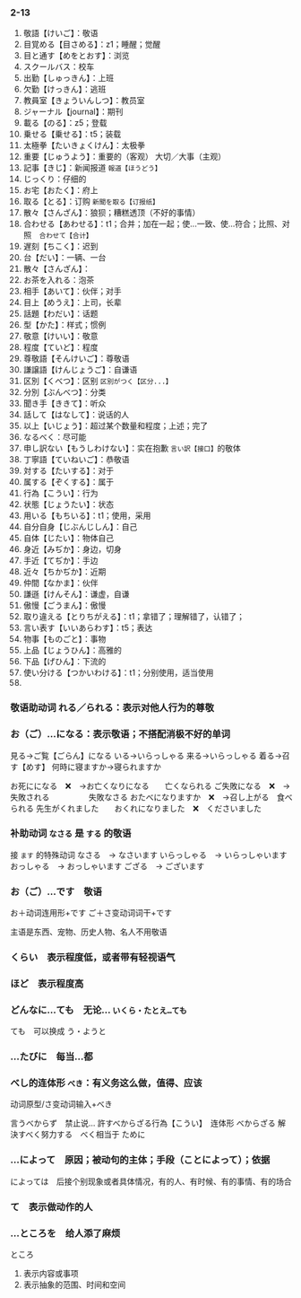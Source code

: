 ### 2-13
1. 敬語【けいご】：敬语
2. 目覚める【目さめる】：z1；睡醒；觉醒
3. 目と通す【めをとおす】：浏览
4. スクールバス：校车
5. 出勤【しゅっきん】：上班
6. 欠勤【けっきん】：逃班
7. 教員室【きょういんしつ】：教员室
8. ジャーナル【journal】：期刊
9. 載る【のる】：z5；登载
10. 乗せる【乗せる】：t5；装载
11. 太極拳【たいきょくけん】：太极拳
12. 重要【じゅうよう】：重要的（客观） 大切／大事（主观）
13. 記事【きじ】：新闻报道 `報道【ほうどう】`
14. じっくり：仔细的
15. お宅【おたく】：府上
16. 取る【とる】：订购 `新聞を取る【订报纸】`
17. 散々【さんざん】：狼狈；糟糕透顶（不好的事情）
18. 合わせる【あわせる】：t1；合并；加在一起；使...一致、使...符合；比照、对照　`合わせて【合计】`
19. 遅刻【ちこく】：迟到
20. 台【だい】：一辆、一台
21. 散々【さんざん】：
22. お茶を入れる：泡茶
23. 相手【あいて】：伙伴；对手
24. 目上【めうえ】：上司，长辈
25. 話題【わだい】：话题
26. 型【かた】：样式；惯例
27. 敬意【けいい】：敬意
28. 程度【ていど】：程度
29. 尊敬語【そんけいご】：尊敬语
30. 謙譲語【けんじょうご】：自谦语
31. 区別【くべつ】：区别 `区別がつく【区分...】`
32. 分別【ぶんべつ】：分类
33. 聞き手【ききて】：听众
34. 話して【はなして】：说话的人
35. 以上【いじょう】：超过某个数量和程度；上述；完了
36. なるべく：尽可能
37. 申し訳ない【もうしわけない】：实在抱歉 `言い訳【接口】`的敬体
38. 丁寧語【ていねいご】：恭敬语
39. 対する【たいする】：对于
40. 属する【ぞくする】：属于
41. 行為【こうい】：行为
42. 状態【じょうたい】：状态
43. 用いる【もちいる】：t1；使用，采用
44. 自分自身【じぶんじしん】：自己
45. 自体【じたい】：物体自己
46. 身近【みぢか】：身边，切身
47. 手近【てぢか】：手边
48. 近々【ちかぢか】：近期
49. 仲間【なかま】：伙伴
50. 謙遜【けんそん】：谦虚，自谦
51. 傲慢【ごうまん】：傲慢
52. 取り違える【とりちがえる】：t1；拿错了；理解错了，认错了；
53. 言い表す【いいあらわす】：t5；表达
54. 物事【ものごと】：事物
55. 上品【じょうひん】：高雅的
56. 下品【げひん】：下流的
57. 使い分ける【つかいわける】：t1；分别使用，适当使用
58. 
   






### 敬语助动词 れる／られる：表示对他人行为的尊敬
### お（ご）…になる：表示敬语；不搭配消极不好的单词
見る→ご覧【ごらん】になる
いる→いらっしゃる
来る→いらっしゃる
着る→召す【めす】
何時に寝ますか→寝られますか

お死にになる　❌　→お亡くなりになる　　亡くなられる
ご失敗になる　❌　→失敗される　　　　　失敗なさる
おたべになりますか　❌　→召し上がる　食べられる
先生がくれました　　おくれになりました　❌　くださいました

### 补助动词 `なさる` 是 `する` 的敬语
接 `ます` 的特殊动词
なさる　→ なさいます
いらっしゃる　→ いらっしゃいます
おっしゃる　→ おっしゃいます
ござる　→ ございます

### お（ご）…です　敬语
お＋动词连用形+です
ご＋さ变动词词干+です


主语是东西、宠物、历史人物、名人不用敬语


### くらい　表示程度低，或者带有轻视语气


### ほど　表示程度高

### どんなに…ても　无论... `いくら・たとえ…ても`
ても　可以换成 う・ようと

### …たびに　每当...都


### べし的连体形 `べき`：有义务这么做，值得、应该
动词原型/さ变动词输入+べき

言うべからず　禁止说...
許すべからざる行為【こうい】　连体形 べからざる
解決すべく努力する　べく相当于 ために　


### …によって　原因；被动句的主体；手段（ことによって）；依据

によっては　后接个别现象或者具体情况，有的人、有时候、有的事情、有的场合


### て　表示做动作的人

### …ところを　给人添了麻烦

ところ
1. 表示内容或事项
2. 表示抽象的范围、时间和空间
































　